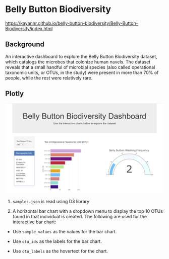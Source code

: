 # Belly Button Biodiversity

https://kayannr.github.io/belly-button-biodiversity/Belly-Button-Biodiversity/index.html

## Background
An interactive dashboard to explore the Belly Button Biodiversity dataset, which catalogs the microbes that colonize human navels. The dataset reveals that a small handful of microbial species (also called operational taxonomic units, or OTUs, in the study) were present in more than 70% of people, while the rest were relatively rare.

## Plotly
 ![bar Chart](Belly-Button-Biodiversity/Images/1.png)
1.  `samples.json` is read using D3 library

2. A horizontal bar chart with a dropdown menu to display the top 10 OTUs found in that individual is created. The following are used for the interactive bar chart: 

* Use `sample_values` as the values for the bar chart.

* Use `otu_ids` as the labels for the bar chart.

* Use `otu_labels` as the hovertext for the chart.
